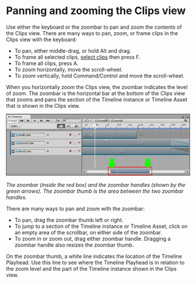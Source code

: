 # Panning and zooming the Clips view

Use either the keyboard or the zoombar to pan and zoom the contents of the Clips view. There are many ways to pan, zoom, or frame clips in the Clips view with the keyboard:

* To pan, either middle-drag, or hold Alt and drag.
* To frame all selected clips, [select clips](clp_select.md) then press F.
* To frame all clips, press A.
* To zoom horizontally, move the scroll-wheel.
* To zoom vertically, hold Command/Control and move the scroll-wheel.

When you horizontally zoom the Clips view, the zoombar indicates the level of zoom. The zoombar is the horizontal bar at the bottom of the Clips view that zooms and pans the section of the Timeline instance or Timeline Asset that is shown in the Clips view.

![The zoombar (inside the red box) and the zoombar handles (shown by the green arrows). The zoombar thumb is the area between the two zoombar handles.](images/timeline_zoombar.png)

_The zoombar (inside the red box) and the zoombar handles (shown by the green arrows). The zoombar thumb is the area between the two zoombar handles._

There are many ways to pan and zoom with the zoombar:

* To pan, drag the zoombar thumb left or right.
* To jump to a section of the Timeline instance or Timeline Asset, click on an empty area of the scrollbar, on either side of the zoombar.
* To zoom in or zoom out, drag either zoombar handle. Dragging a zoombar handle also resizes the zoombar thumb. 

On the zoombar thumb, a white line indicates the location of the Timeline Playhead. Use this line to see where the Timeline Playhead is in relation to the zoom level and the part of the Timeline instance shown in the Clips view.

